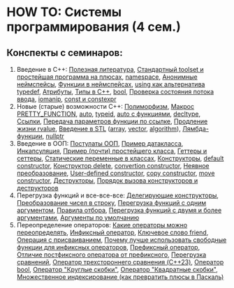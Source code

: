 # HOW TO: Системы программирования (4 сем.)

## Конспекты с семинаров:
1. Введение в C++: [Полезная литература](https://github.com/DoubleMint84/cmc-prac-student-notes/blob/main/sysprog/1_sem-07-02-24.md#%D1%81%D0%B5%D0%BC%D0%B8%D0%BD%D0%B0%D1%80-1---%D0%B2%D0%B2%D0%B5%D0%B4%D0%B5%D0%BD%D0%B8%D0%B5), [Стандартный toolset и простейшая программа на плюсах](https://github.com/DoubleMint84/cmc-prac-student-notes/blob/main/sysprog/1_sem-07-02-24.md#%D1%81%D1%82%D0%B0%D0%BD%D0%B4%D0%B0%D1%80%D1%82%D0%BD%D1%8B%D0%B9-toolset-%D0%B4%D0%BB%D1%8F-%D1%80%D0%B0%D0%B1%D0%BE%D1%82%D1%8B-%D1%81-%D0%BF%D0%BB%D1%8E%D1%81%D0%B0%D0%BC%D0%B8), [namespace](https://github.com/DoubleMint84/cmc-prac-student-notes/blob/main/sysprog/1_sem-07-02-24.md#namespace), [Анонимные неймспейсы](https://github.com/DoubleMint84/cmc-prac-student-notes/blob/main/sysprog/1_sem-07-02-24.md#%D0%B0%D0%BD%D0%BE%D0%BD%D0%B8%D0%BC%D0%BD%D1%8B%D0%B5-%D0%BD%D0%B5%D0%B9%D0%BC%D1%81%D0%BF%D0%B5%D0%B9%D1%81%D1%8B), [Функции в неймспейсах](https://github.com/DoubleMint84/cmc-prac-student-notes/blob/main/sysprog/1_sem-07-02-24.md#%D1%84%D1%83%D0%BD%D0%BA%D1%86%D0%B8%D0%B8-%D0%B2-%D0%BD%D0%B5%D0%B9%D0%BC%D1%81%D0%BF%D0%B5%D0%B9%D1%81%D0%B0%D1%85), [using как альтернатива typedef](https://github.com/DoubleMint84/cmc-prac-student-notes/blob/main/sysprog/1_sem-07-02-24.md#using-%D0%B2-%D0%BA%D0%B0%D1%87%D0%B5%D1%81%D1%82%D0%B2%D0%B5-%D0%B0%D0%BB%D1%8C%D1%82%D0%B5%D1%80%D0%BD%D0%B0%D1%82%D0%B8%D0%B2%D1%8B-typedef), [Атрибуты](https://github.com/DoubleMint84/cmc-prac-student-notes/blob/main/sysprog/1_sem-07-02-24.md#%D0%B0%D1%82%D1%80%D0%B8%D0%B1%D1%83%D1%82%D1%8B), [Типы в C++](https://github.com/DoubleMint84/cmc-prac-student-notes/blob/main/sysprog/1_sem-07-02-24.md#%D1%82%D0%B8%D0%BF%D1%8B-%D0%B2-c), [bool](https://github.com/DoubleMint84/cmc-prac-student-notes/blob/main/sysprog/1_sem-07-02-24.md#bool), [Проверка состояния потока ввода](https://github.com/DoubleMint84/cmc-prac-student-notes/blob/main/sysprog/1_sem-07-02-24.md#%D0%BA%D0%B0%D0%BA-%D0%BF%D1%80%D0%BE%D0%B2%D0%B5%D1%80%D0%B8%D1%82%D1%8C-%D1%87%D1%82%D0%BE-%D0%BF%D0%BE%D1%82%D0%BE%D0%BA-%D0%B2%D0%B2%D0%BE%D0%B4%D0%B0-%D0%BD%D0%B5-%D0%B7%D0%B0%D0%BA%D1%80%D1%8B%D1%82), [iomanip](https://github.com/DoubleMint84/cmc-prac-student-notes/blob/main/sysprog/1_sem-07-02-24.md#iomanip), [const и constexpr](https://github.com/DoubleMint84/cmc-prac-student-notes/blob/main/sysprog/1_sem-07-02-24.md#const-%D0%B8-constexpr-%D1%8111)
2. Новые (старые) возможности C++: [Полиморфизм](https://github.com/DoubleMint84/cmc-prac-student-notes/blob/main/sysprog/2_sem-12-02-24.md#%D0%BF%D0%BE%D0%BB%D0%B8%D0%BC%D0%BE%D1%80%D1%84%D0%B8%D0%B7%D0%BC), [Макрос PRETTY_FUNCTION](https://github.com/DoubleMint84/cmc-prac-student-notes/blob/main/sysprog/2_sem-12-02-24.md#%D0%BC%D0%B0%D0%BA%D1%80%D0%BE%D1%81-pretty_function), [auto](https://github.com/DoubleMint84/cmc-prac-student-notes/blob/main/sysprog/2_sem-12-02-24.md#auto), [typeid](https://github.com/DoubleMint84/cmc-prac-student-notes/blob/main/sysprog/2_sem-12-02-24.md#typeid), [auto с функциями](https://github.com/DoubleMint84/cmc-prac-student-notes/blob/main/sysprog/2_sem-12-02-24.md#auto-%D1%81-%D1%84%D1%83%D0%BD%D0%BA%D1%86%D0%B8%D1%8F%D0%BC%D0%B8-c20), [decltype](https://github.com/DoubleMint84/cmc-prac-student-notes/blob/main/sysprog/2_sem-12-02-24.md#decltype), [Ссылки](https://github.com/DoubleMint84/cmc-prac-student-notes/blob/main/sysprog/2_sem-12-02-24.md#%D1%81%D1%81%D1%8B%D0%BB%D0%BA%D0%B8-), [Передача параметров функции по ссылке](https://github.com/DoubleMint84/cmc-prac-student-notes/blob/main/sysprog/2_sem-12-02-24.md#%D0%BF%D0%B5%D1%80%D0%B5%D0%B4%D0%B0%D1%87%D0%B0-%D0%BF%D0%B0%D1%80%D0%B0%D0%BC%D0%B5%D1%82%D1%80%D0%BE%D0%B2-%D0%BF%D0%BE-%D1%81%D1%81%D1%8B%D0%BB%D0%BA%D0%B5), [Продление жизни rvalue](https://github.com/DoubleMint84/cmc-prac-student-notes/blob/main/sysprog/2_sem-12-02-24.md#%D0%BF%D1%80%D0%BE%D0%B4%D0%BB%D0%B5%D0%BD%D0%B8%D0%B5-%D0%B2%D1%80%D0%B5%D0%BC%D0%B5%D0%BD%D0%B8-%D0%B6%D0%B8%D0%B7%D0%BD%D0%B8-rvalue), [Введение в STL](https://github.com/DoubleMint84/cmc-prac-student-notes/blob/main/sysprog/2_sem-12-02-24.md#%D0%B1%D0%B8%D0%B1%D0%BB%D0%B8%D0%BE%D1%82%D0%B5%D0%BA%D0%B0-stl) ([array](https://github.com/DoubleMint84/cmc-prac-student-notes/blob/main/sysprog/2_sem-12-02-24.md#array), [vector](https://github.com/DoubleMint84/cmc-prac-student-notes/blob/main/sysprog/2_sem-12-02-24.md#vector), [algorithm](https://github.com/DoubleMint84/cmc-prac-student-notes/blob/main/sysprog/2_sem-12-02-24.md#%D0%B7%D0%B0%D0%B3%D0%BE%D0%BB%D0%BE%D0%B2%D0%BE%D1%87%D0%BD%D1%8B%D0%B9-%D1%84%D0%B0%D0%B9%D0%BB-algorithm)), [Лямбда-функции](https://github.com/DoubleMint84/cmc-prac-student-notes/blob/main/sysprog/2_sem-12-02-24.md#%D0%BB%D1%8F%D0%BC%D0%B1%D0%B4%D0%B0-%D1%84%D1%83%D0%BD%D0%BA%D1%86%D0%B8%D0%B8), [nullptr](https://github.com/DoubleMint84/cmc-prac-student-notes/blob/main/sysprog/2_sem-12-02-24.md#nullptr-%D1%8111)
3. Введение в ООП: [Постулаты ООП](https://github.com/DoubleMint84/cmc-prac-student-notes/blob/main/sysprog/3_sem-14-02-24.md#%D0%B4%D0%B5%D0%BB%D0%B0-%D0%BE%D0%BE%D0%BF%D1%8D%D1%88%D0%BD%D1%8B%D0%B5-%D0%B8%D0%BB%D0%B8-%D0%B1%D0%B5%D1%81%D0%B5%D0%B4%D0%B0-%D0%BE-%D0%BA%D0%BB%D0%B0%D1%81%D1%81%D0%B0%D1%85), [Пример датакласса](https://github.com/DoubleMint84/cmc-prac-student-notes/blob/main/sysprog/3_sem-14-02-24.md#%D0%BF%D1%80%D0%B8%D0%BC%D0%B5%D1%80-%D1%80%D0%B5%D0%B0%D0%BB%D0%B8%D0%B7%D0%B0%D1%86%D0%B8%D0%B8-%D0%B4%D0%B0%D1%82%D0%B0%D0%BA%D0%BB%D0%B0%D1%81%D1%81%D0%B0-%D0%BE%D0%B1%D1%8B%D1%87%D0%BD%D0%BE%D0%B9-%D1%81%D1%82%D1%80%D1%83%D0%BA%D1%82%D1%83%D1%80%D1%8B), [Инкапсуляция](https://github.com/DoubleMint84/cmc-prac-student-notes/blob/main/sysprog/3_sem-14-02-24.md#%D0%B8%D0%BD%D0%BA%D0%B0%D0%BF%D1%81%D1%83%D0%BB%D1%8F%D1%86%D0%B8%D1%8F), [Пример (почти) простейшего класса](https://github.com/DoubleMint84/cmc-prac-student-notes/blob/main/sysprog/3_sem-14-02-24.md#%D0%BF%D1%80%D0%B8%D0%BC%D0%B5%D1%80-%D0%BF%D1%80%D0%BE%D1%81%D1%82%D0%B5%D0%B9%D1%88%D0%B5%D0%B3%D0%BE-%D0%BA%D0%BB%D0%B0%D1%81%D1%81%D0%B0), [Геттеры и сеттеры](https://github.com/DoubleMint84/cmc-prac-student-notes/blob/main/sysprog/3_sem-14-02-24.md#%D0%B3%D0%B5%D1%82%D1%82%D0%B5%D1%80%D1%8B-%D0%B8-%D1%81%D0%B5%D1%82%D1%82%D0%B5%D1%80%D1%8B), [Статические переменные в классах](https://github.com/DoubleMint84/cmc-prac-student-notes/blob/main/sysprog/3_sem-14-02-24.md#%D0%BF%D0%B5%D1%80%D0%B5%D0%BC%D0%B5%D0%BD%D0%BD%D1%8B%D0%B5-%D0%BE%D1%82%D0%BD%D0%BE%D1%81%D1%8F%D1%89%D0%B8%D0%B5%D1%81%D1%8F-%D0%BA-%D1%82%D0%B8%D0%BF%D1%83-%D0%B0-%D0%BD%D0%B5-%D0%BA-%D0%BE%D0%B1%D1%8A%D0%B5%D0%BA%D1%82%D1%83), [Конструкторы](https://github.com/DoubleMint84/cmc-prac-student-notes/blob/main/sysprog/3_sem-14-02-24.md#%D0%BA%D0%BE%D0%BD%D1%81%D1%82%D1%80%D1%83%D0%BA%D1%82%D0%BE%D1%80%D1%8B), [default constructor](https://github.com/DoubleMint84/cmc-prac-student-notes/blob/main/sysprog/3_sem-14-02-24.md#default-constructor), [Конструктор delete](https://github.com/DoubleMint84/cmc-prac-student-notes/blob/main/sysprog/3_sem-14-02-24.md#%D0%BA%D0%BE%D0%BD%D1%81%D1%82%D1%80%D1%83%D0%BA%D1%82%D0%BE%D1%80---delete), [convertion constructor](https://github.com/DoubleMint84/cmc-prac-student-notes/blob/main/sysprog/3_sem-14-02-24.md#%D1%81onvertion-constructor), [Неявное преобразование](https://github.com/DoubleMint84/cmc-prac-student-notes/blob/main/sysprog/3_sem-14-02-24.md#%D0%BD%D0%B5%D1%8F%D0%B2%D0%BD%D0%BE%D0%B5-%D0%BF%D1%80%D0%B5%D0%BE%D0%B1%D1%80%D0%B0%D0%B7%D0%BE%D0%B2%D0%B0%D0%BD%D0%B8%D0%B5), [User-defined constructor](https://github.com/DoubleMint84/cmc-prac-student-notes/blob/main/sysprog/3_sem-14-02-24.md#user-defined-constructor), [copy constructor](https://github.com/DoubleMint84/cmc-prac-student-notes/blob/main/sysprog/3_sem-14-02-24.md#copy-constructor), [move constructor](https://github.com/DoubleMint84/cmc-prac-student-notes/blob/main/sysprog/3_sem-14-02-24.md#move-constructor), [Деструкторы](https://github.com/DoubleMint84/cmc-prac-student-notes/blob/main/sysprog/3_sem-14-02-24.md#%D0%B4%D0%B5%D1%81%D1%82%D1%80%D1%83%D0%BA%D1%82%D0%BE%D1%80), [Порядок вызова конструкторов и деструкторов](https://github.com/DoubleMint84/cmc-prac-student-notes/blob/main/sysprog/3_sem-14-02-24.md#%D0%BF%D0%BE%D1%80%D1%8F%D0%B4%D0%BE%D0%BA-%D0%B2%D1%8B%D0%B7%D0%BE%D0%B2%D0%B0-%D0%BA%D0%BE%D0%BD%D1%81%D1%82%D1%80%D1%83%D0%BA%D1%82%D0%BE%D1%80%D0%BE%D0%B2-%D0%B8-%D0%B4%D0%B5%D1%81%D1%82%D1%80%D1%83%D0%BA%D1%82%D0%BE%D1%80%D0%BE%D0%B2)
4. Перегрузка функций и все-все-все: [Делегирующие конструкторы](https://github.com/DoubleMint84/cmc-prac-student-notes/blob/main/sysprog/4_sem-21-02-24.md#%D0%B4%D0%B5%D0%BB%D0%B5%D0%B3%D0%B8%D1%80%D1%83%D1%8E%D1%89%D0%B8%D0%B5-%D0%BA%D0%BE%D0%BD%D1%81%D1%82%D1%80%D1%83%D0%BA%D1%82%D0%BE%D1%80%D1%8B), [Преобразование чисел в строку](https://github.com/DoubleMint84/cmc-prac-student-notes/blob/main/sysprog/4_sem-21-02-24.md#%D0%BF%D1%80%D0%B5%D0%BE%D0%B1%D1%80%D0%B0%D0%B7%D0%BE%D0%B2%D0%B0%D0%BD%D0%B8%D0%B5-%D1%87%D0%B8%D1%81%D0%B5%D0%BB-%D0%B2-%D1%81%D1%82%D1%80%D0%BE%D0%BA%D1%83), [Перегрузка функций с одним аргументом](https://github.com/DoubleMint84/cmc-prac-student-notes/blob/main/sysprog/4_sem-21-02-24.md#%D0%BF%D0%B5%D1%80%D0%B5%D0%B3%D1%80%D1%83%D0%B7%D0%BA%D0%B0-%D1%84%D1%83%D0%BD%D0%BA%D1%86%D0%B8%D0%B9-%D1%81-%D0%BE%D0%B4%D0%BD%D0%B8%D0%BC-%D0%B0%D1%80%D0%B3%D1%83%D0%BC%D0%B5%D0%BD%D1%82%D0%BE%D0%BC), [Правила отбора](https://github.com/DoubleMint84/cmc-prac-student-notes/blob/main/sysprog/4_sem-21-02-24.md#%D0%BF%D1%80%D0%B0%D0%B2%D0%B8%D0%BB%D0%B0-%D0%BE%D1%82%D0%B1%D0%BE%D1%80%D0%B0), [Перегрузка функций с двумя и более аргументами](https://github.com/DoubleMint84/cmc-prac-student-notes/blob/main/sysprog/4_sem-21-02-24.md#%D0%BF%D0%B5%D1%80%D0%B5%D0%B3%D1%80%D1%83%D0%B7%D0%BA%D0%B0-%D1%84%D1%83%D0%BD%D0%BA%D1%86%D0%B8%D0%B9-%D1%81-%D0%B4%D0%B2%D1%83%D0%BC%D1%8F-%D0%B8-%D0%B1%D0%BE%D0%BB%D0%B5%D0%B5-%D0%B0%D1%80%D0%B3%D1%83%D0%BC%D0%B5%D0%BD%D1%82%D0%B0%D0%BC%D0%B8), [Аргументы по умолчанию](https://github.com/DoubleMint84/cmc-prac-student-notes/blob/main/sysprog/4_sem-21-02-24.md#%D0%B0%D1%80%D0%B3%D1%83%D0%BC%D0%B5%D0%BD%D1%82%D1%8B-%D0%BF%D0%BE-%D1%83%D0%BC%D0%BE%D0%BB%D1%87%D0%B0%D0%BD%D0%B8%D1%8E)
5. Переопределение операторов: [Какие операторы можно переопределять](https://github.com/DoubleMint84/cmc-prac-student-notes/blob/main/sysprog/5_sem-28-02-24.md#%D0%BF%D0%B5%D1%80%D0%B5%D0%BE%D0%BF%D1%80%D0%B5%D0%B4%D0%B5%D0%BB%D0%B5%D0%BD%D0%B8%D0%B5-%D0%BE%D0%BF%D0%B5%D1%80%D0%B0%D1%82%D0%BE%D1%80%D0%BE%D0%B2), [Инфиксный оператор](https://github.com/DoubleMint84/cmc-prac-student-notes/blob/main/sysprog/5_sem-28-02-24.md#%D0%B8%D0%BD%D1%84%D0%B8%D0%BA%D1%81%D0%BD%D1%8B%D0%B5-%D0%BE%D0%BF%D0%B5%D1%80%D0%B0%D1%82%D0%BE%D1%80%D1%8B), [Ключевое слово friend](https://github.com/DoubleMint84/cmc-prac-student-notes/blob/main/sysprog/5_sem-28-02-24.md#%D0%BA%D0%BB%D1%8E%D1%87%D0%B5%D0%B2%D0%BE%D0%B5-%D1%81%D0%BB%D0%BE%D0%B2%D0%BE-friend), [Операция с присваиванием](https://github.com/DoubleMint84/cmc-prac-student-notes/blob/main/sysprog/5_sem-28-02-24.md#%D0%BD%D0%B5%D0%BE%D0%B1%D1%8B%D1%87%D0%BD%D0%B0%D1%8F-%D1%80%D0%B5%D0%B0%D0%BB%D0%B8%D0%B7%D0%B0%D1%86%D0%B8%D1%8F-%D0%BE%D0%BF%D0%B5%D1%80%D0%B0%D1%82%D0%BE%D1%80%D0%B0-%D1%87%D0%B5%D1%80%D0%B5%D0%B7-%D0%BE%D0%BF%D0%B5%D1%80%D0%B0%D1%82%D0%BE%D1%80-%D0%BF%D1%80%D0%B8%D1%81%D0%B2%D0%B0%D0%B8%D0%B2%D0%B0%D0%BD%D0%B8%D1%8F), [Почему лучше использовать свободные функции для инфиксных операторов](https://github.com/DoubleMint84/cmc-prac-student-notes/blob/main/sysprog/5_sem-28-02-24.md#%D0%BF%D0%BE%D1%87%D0%B5%D0%BC%D1%83-%D0%BB%D1%83%D1%87%D1%88%D0%B5-%D0%B8%D1%81%D0%BF%D0%BE%D0%BB%D1%8C%D0%B7%D0%BE%D0%B2%D0%B0%D1%82%D1%8C-%D1%81%D0%B2%D0%BE%D0%B1%D0%BE%D0%B4%D0%BD%D1%8B%D0%B5-%D1%84%D1%83%D0%BD%D0%BA%D1%86%D0%B8%D0%B8-%D0%B4%D0%BB%D1%8F-%D0%B8%D0%BD%D1%84%D0%B8%D0%BA%D1%81%D0%BD%D1%8B%D1%85-%D0%BE%D0%BF%D0%B5%D1%80%D0%B0%D1%82%D0%BE%D1%80%D0%BE%D0%B2), [Префиксный оператор](https://github.com/DoubleMint84/cmc-prac-student-notes/blob/main/sysprog/5_sem-28-02-24.md#%D0%BF%D1%80%D0%B5%D1%84%D0%B8%D0%BA%D1%81%D0%BD%D1%8B%D0%B9-%D0%BE%D0%BF%D0%B5%D1%80%D0%B0%D1%82%D0%BE%D1%80), [Отличие постфиксного оператора от префиксного](https://github.com/DoubleMint84/cmc-prac-student-notes/blob/main/sysprog/5_sem-28-02-24.md#%D0%BA%D0%B0%D0%BA-%D0%BE%D1%82%D0%BB%D0%B8%D1%87%D0%B8%D1%82%D1%8C-%D0%BF%D1%80%D0%B5%D1%84%D0%B8%D0%BA%D1%81%D0%BD%D1%8B%D0%B9-%D0%BE%D0%BF%D0%B5%D1%80%D0%B0%D1%82%D0%BE%D1%80-%D0%BE%D1%82-%D0%BF%D0%BE%D1%81%D1%82%D1%84%D0%B8%D0%BA%D1%81%D0%BD%D0%BE%D0%B3%D0%BE), [Перегрузка сравнений](https://github.com/DoubleMint84/cmc-prac-student-notes/blob/main/sysprog/5_sem-28-02-24.md#%D1%81%D1%80%D0%B0%D0%B2%D0%BD%D0%B5%D0%BD%D0%B8%D1%8F), [Оператор трехстороннего сравнения (C++23)](https://github.com/DoubleMint84/cmc-prac-student-notes/blob/main/sysprog/5_sem-28-02-24.md#c20-%D0%BE%D0%BF%D0%B5%D1%80%D0%B0%D1%82%D0%BE%D1%80-%D1%82%D1%80%D0%B5%D1%85%D1%81%D1%82%D0%BE%D1%80%D0%BE%D0%BD%D0%BD%D0%B5%D0%B3%D0%BE-%D1%81%D1%80%D0%B0%D0%B2%D0%BD%D0%B5%D0%BD%D0%B8%D1%8F), [Оператор bool](https://github.com/DoubleMint84/cmc-prac-student-notes/blob/main/sysprog/5_sem-28-02-24.md#%D0%BE%D0%BF%D0%B5%D1%80%D0%B0%D1%82%D0%BE%D1%80-bool), [Оператор "Круглые скобки"](https://github.com/DoubleMint84/cmc-prac-student-notes/blob/main/sysprog/5_sem-28-02-24.md#%D0%BE%D0%BF%D0%B5%D1%80%D0%B0%D1%82%D0%BE%D1%80-%D0%BA%D1%80%D1%83%D0%B3%D0%BB%D1%8B%D0%B5-%D1%81%D0%BA%D0%BE%D0%B1%D0%BA%D0%B8), [Оператор "Квадратные скобки"](https://github.com/DoubleMint84/cmc-prac-student-notes/blob/main/sysprog/5_sem-28-02-24.md#%D0%BE%D0%BF%D0%B5%D1%80%D0%B0%D1%82%D0%BE%D1%80-%D0%BA%D0%B2%D0%B0%D0%B4%D1%80%D0%B0%D1%82%D0%BD%D1%8B%D0%B5-%D1%81%D0%BA%D0%BE%D0%B1%D0%BA%D0%B8), [Множественное индексирование (как превратить плюсы в Паскаль)](https://github.com/DoubleMint84/cmc-prac-student-notes/blob/main/sysprog/5_sem-28-02-24.md#c23-%D0%BC%D0%BD%D0%BE%D0%B6%D0%B5%D1%81%D1%82%D0%B2%D0%B5%D0%BD%D0%BD%D0%BE%D0%B5-%D0%B8%D0%BD%D0%B4%D0%B5%D0%BA%D1%81%D0%B8%D1%80%D0%BE%D0%B2%D0%B0%D0%BD%D0%B8%D0%B5-%D0%B8%D0%BB%D0%B8-%D0%BA%D0%B0%D0%BA-%D0%BF%D1%80%D0%B5%D0%B2%D1%80%D0%B0%D1%82%D0%B8%D1%82%D1%8C-%D0%BF%D0%BB%D1%8E%D1%81%D1%8B-%D0%B2-%D0%BF%D0%B0%D1%81%D0%BA%D0%B0%D0%BB%D1%8C)
